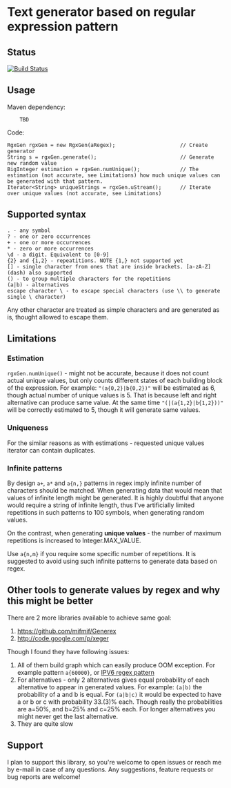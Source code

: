 # Text generator based on regular expression pattern

## Status

[![Build Status](https://travis-ci.com/curious-odd-man/RgxGen.svg?branch=master)](https://travis-ci.com/curious-odd-man/RgxGen)

## Usage

Maven dependency:
```
    TBD
```

Code: 
```
RgxGen rgxGen = new RgxGen(aRegex);                     // Create generator
String s = rgxGen.generate();                           // Generate new random value
BigInteger estimation = rgxGen.numUnique();             // The estimation (not accurate, see Limitations) how much unique values can be generated with that pattern.
Iterator<String> uniqueStrings = rgxGen.uStream();      // Iterate over unique values (not accurate, see Limitations)
```

## Supported syntax

```
. - any symbol
? - one or zero occurrences
+ - one or more occurrences
* - zero or more occurrences
\d - a digit. Equivalent to [0-9]
{2} and {1,2} - repeatitions. NOTE {1,} not supported yet
[] - single character from ones that are inside brackets. [a-zA-Z] (dash) also supported
() - to group multiple characters for the repetitions
(a|b) - alternatives 
escape character \ - to escape special characters (use \\ to generate single \ character)
```

Any other character are treated as simple characters and are generated as is, thought allowed to escape them.

## Limitations

### Estimation
`rgxGen.numUnique()` - might not be accurate, because it does not count actual unique values, but only counts different states of each building block of the expression.
For example: `"(a{0,2}|b{0,2})"`  will be estimated as 6, though actual number of unique values is 5. 
That is because left and right alternative can produce same value.
At the same time `"(|(a{1,2}|b{1,2}))"` will be correctly estimated to 5, though it will generate same values.

### Uniqueness

For the similar reasons as with estimations - requested unique values iterator can contain duplicates. 

### Infinite patterns

By design `a+`, `a*` and `a{n,}` patterns in regex imply infinite number of characters should be matched.
When generating data that would mean that values of infinite length might be generated.
It is highly doubtful that anyone would require a string of infinite length, thus I've artificially limited repetitions in such patterns to 100 symbols, when generating random values.

On the contrast, when generating **unique values** - the number of maximum repetitions is increased to Integer.MAX_VALUE.

Use `a{n,m}` if you require some specific number of repetitions.
It is suggested to avoid using such infinite patterns to generate data based on regex.

## Other tools to generate values by regex and why this might be better

There are 2 more libraries available to achieve same goal:
1. https://github.com/mifmif/Generex
1. http://code.google.com/p/xeger

Though I found they have following issues:
1. All of them build graph which can easily produce OOM exception. For example pattern `a{60000}`, or [IPV6 regex pattern](https://stackoverflow.com/questions/53497/regular-expression-that-matches-valid-ipv6-addresses)
1. For alternatives - only 2 alternatives gives equal probability of each alternative to appear in generated values. For example: `(a|b)` the probability of a and b is equal. For `(a|b|c)` it would be expected to have a or b or c with probability 33.(3)% each. Though really the probabilities are a=50%, and b=25% and c=25% each. For longer alternatives you might never get the last alternative.
1. They are quite slow

## Support

I plan to support this library, so you're welcome to open issues or reach me by e-mail in case of any questions.
Any suggestions, feature requests or bug reports are welcome!